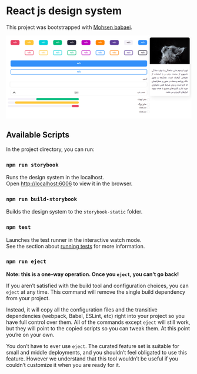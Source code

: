 # React js design system

This project was bootstrapped with [Mohsen babaei](https://github.com/mbpmohsen).

![alt text](./src/styles/img/demo.png)

## Available Scripts

In the project directory, you can run:

### `npm run storybook`

Runs the design system in the localhost.\
Open [http://localhost:6006](http://localhost:6006) to view it in the browser.

### `npm run build-storybook`

Builds the design system to the `storybook-static` folder.

### `npm test`

Launches the test runner in the interactive watch mode.\
See the section about [running tests](https://facebook.github.io/create-react-app/docs/running-tests) for more information.

### `npm run eject`

**Note: this is a one-way operation. Once you `eject`, you can’t go back!**

If you aren’t satisfied with the build tool and configuration choices, you can `eject` at any time. This command will remove the single build dependency from your project.

Instead, it will copy all the configuration files and the transitive dependencies (webpack, Babel, ESLint, etc) right into your project so you have full control over them. All of the commands except `eject` will still work, but they will point to the copied scripts so you can tweak them. At this point you’re on your own.

You don’t have to ever use `eject`. The curated feature set is suitable for small and middle deployments, and you shouldn’t feel obligated to use this feature. However we understand that this tool wouldn’t be useful if you couldn’t customize it when you are ready for it.

